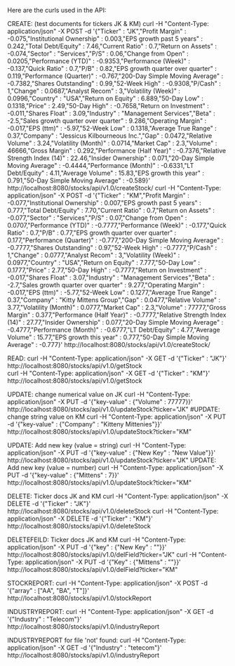 Here are the curls used in the API:

CREATE: (test documents for tickers JK & KM)
curl -H "Content-Type: application/json" -X POST -d '{"Ticker" : "JK","Profit Margin" : -0.075,"Institutional Ownership" : 0.003,"EPS growth past 5 years" : 0.242,"Total Debt/Equity" : 7.46,"Current Ratio" : 0.7,"Return on Assets" : -0.074,"Sector" : "Services","P/S" : 0.06,"Change from Open" : 0.0205,"Performance (YTD)" : -0.9353,"Performance (Week)" : -0.137,"Quick Ratio" : 0.7,"P/B" : 0.82,"EPS growth quarter over quarter" : 0.119,"Performance (Quarter)" : -0.767,"200-Day Simple Moving Average" : -0.7382,"Shares Outstanding" : 0.99,"52-Week High" : -0.9308,"P/Cash" : 1,"Change" : 0.0687,"Analyst Recom" : 3,"Volatility (Week)" : 0.0996,"Country" : "USA","Return on Equity" : 6.889,"50-Day Low" : 0.1318,"Price" : 2.49,"50-Day High" : -0.7658,"Return on Investment" : -0.011,"Shares Float" : 3.09,"Industry" : "Management Services","Beta" : -2.5,"Sales growth quarter over quarter" : 9.286,"Operating Margin" : -0.017,"EPS (ttm)" : -5.97,"52-Week Low" : 0.1318,"Average True Range" : 0.37,"Company" : "Jessicus Kilbourneous Inc.","Gap" : 0.0472,"Relative Volume" : 3.24,"Volatility (Month)" : 0.0714,"Market Cap" : 2.3,"Volume" : 46666,"Gross Margin" : 0.292,"Performance (Half Year)" : -0.7376,"Relative Strength Index (14)" : 22.46,"Insider Ownership" : 0.071,"20-Day Simple Moving Average" : -0.4444,"Performance (Month)" : -0.6331,"LT Debt/Equity" : 4.11,"Average Volume" : 15.83,"EPS growth this year" : 0.791,"50-Day Simple Moving Average" : -0.589}' http://localhost:8080/stocks/api/v1.0/createStock/ 
curl -H "Content-Type: application/json" -X POST -d '{"Ticker" : "KM","Profit Margin" : -0.077,"Institutional Ownership" : 0.007,"EPS growth past 5 years" : 0.777,"Total Debt/Equity" : 7.70,"Current Ratio" : 0.7,"Return on Assets" : -0.077,"Sector" : "Services","P/S" : 0.07,"Change from Open" : 0.0707,"Performance (YTD)" : -0.7777,"Performance (Week)" : -0.177,"Quick Ratio" : 0.7,"P/B" : 0.77,"EPS growth quarter over quarter" : 0.177,"Performance (Quarter)" : -0.777,"200-Day Simple Moving Average" : -0.7777,"Shares Outstanding" : 0.97,"52-Week High" : -0.7777,"P/Cash" : 1,"Change" : 0.0777,"Analyst Recom" : 3,"Volatility (Week)" : 0.0977,"Country" : "USA","Return on Equity" : 7.777,"50-Day Low" : 0.1777,"Price" : 2.77,"50-Day High" : -0.7777,"Return on Investment" : -0.017,"Shares Float" : 3.07,"Industry" : "Management Services","Beta" : -2.7,"Sales growth quarter over quarter" : 9.277,"Operating Margin" : -0.017,"EPS (ttm)" : -5.77,"52-Week Low" : 0.1277,"Average True Range" : 0.37,"Company" : "Kitty Mittens Group","Gap" : 0.0477,"Relative Volume" : 3.77,"Volatility (Month)" : 0.0777,"Market Cap" : 2.3,"Volume" : 77777,"Gross Margin" : 0.377,"Performance (Half Year)" : -0.7777,"Relative Strength Index (14)" : 27.77,"Insider Ownership" : 0.077,"20-Day Simple Moving Average" : -0.4777,"Performance (Month)" : -0.6777,"LT Debt/Equity" : 4.77,"Average Volume" : 15.77,"EPS growth this year" : 0.777,"50-Day Simple Moving Average" : -0.777}' http://localhost:8080/stocks/api/v1.0/createStock/

    
READ:
curl -H "Content-Type: application/json" -X GET -d '{"Ticker" : "JK"}' http://localhost:8080/stocks/api/v1.0/getStock    
curl -H "Content-Type: application/json" -X GET -d '{"Ticker" : "KM"}' http://localhost:8080/stocks/api/v1.0/getStock  

    
UPDATE: change numerical value on JK
curl -H "Content-Type: application/json" -X PUT -d '{"key-value" : {"Volume" : 77777}}' http://localhost:8080/stocks/api/v1.0/updateStock?ticker="JK"
#UPDATE: change string value on KM
curl -H "Content-Type: application/json" -X PUT -d '{"key-value" : {"Company" : "Kitteny Mittenies"}}' http://localhost:8080/stocks/api/v1.0/updateStock?ticker="KM"  
    
UPDATE: Add new key (value = string)
curl -H "Content-Type: application/json" -X PUT -d '{"key-value" : {"New Key" : "New Value"}}' http://localhost:8080/stocks/api/v1.0/updateStock?ticker="JK"
UPDATE: Add new key (value = number)
curl -H "Content-Type: application/json" -X PUT -d '{"key-value" : {"Mittens" : 7}}' http://localhost:8080/stocks/api/v1.0/updateStock?ticker="KM"

    
DELETE: Ticker docs JK and KM
curl -H "Content-Type: application/json" -X DELETE -d '{"Ticker" : "JK"}' http://localhost:8080/stocks/api/v1.0/deleteStock
curl -H "Content-Type: application/json" -X DELETE -d '{"Ticker" : "KM"}' http://localhost:8080/stocks/api/v1.0/deleteStock    
    

DELETEFEILD: Ticker docs JK and KM
curl -H "Content-Type: application/json" -X PUT -d '{"key" : {"New Key" : ""}}' http://localhost:8080/stocks/api/v1.0/delField?ticker="JK"
curl -H "Content-Type: application/json" -X PUT -d '{"Key" : {"Mittens" : ""}}' http://localhost:8080/stocks/api/v1.0/delField?ticker="KM"    
    
    
STOCKREPORT:
curl -H "Content-Type: application/json" -X POST -d '{"array" : ["AA", "BA", "T"]}' http://localhost:8080/stocks/api/v1.0/stockReport
    

INDUSTRYREPORT:
curl -H "Content-Type: application/json" -X GET -d '{"Industry" : "Telecom"}' http://localhost:8080/stocks/api/v1.0/industryReport
    
    
INDUSTRYREPORT for file 'not' found: 
curl -H "Content-Type: application/json" -X GET -d '{"Industry" : "tetecom"}' http://localhost:8080/stocks/api/v1.0/industryReport


